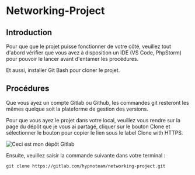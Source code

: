 # Networking-Project



## Introduction

Pour que que le projet puisse fonctionner de votre côté, veuillez tout d'abord vérifier que vous avez
à disposition un IDE (VS Code, PhpStorm) pour pouvoir le lancer avant d'entamer les procédures.

Et aussi, installer Git Bash pour cloner le projet.

## Procédures

Que vous ayez un compte Gitlab ou Github, les commandes git resteront les mêmes quelque soit la plateforme de 
gestion des versions. 

Pour que vous ayez le projet dans votre local, veuillez vous rendre sur la page du dépôt que je vous ai partagé, cliquer sur le bouton Clone et sélectionner le bouton pour copier le lien sous le label Clone with HTTPS.

![Ceci est mon dépôt Gitlab](networking-project/networking-app/assets/img/reporitory.png)

Ensuite, veuillez saisir la commande suivante dans votre terminal : 

```
git clone https://gitlab.com/hypnoteam/networking-project.git
```
